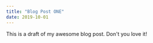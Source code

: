 ```yaml
---
title: "Blog Post ONE"
date: 2019-10-01
---
```

This is a draft of my awesome blog post. Don't you love it! 
